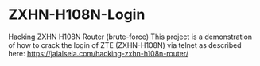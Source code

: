 # ZXHN-H108N-Login
Hacking ZXHN H108N Router (brute-force)
This project is a demonstration of how to crack the login of ZTE (ZXHN-H108N) via telnet as described here: https://jalalsela.com/hacking-zxhn-h108n-router/
